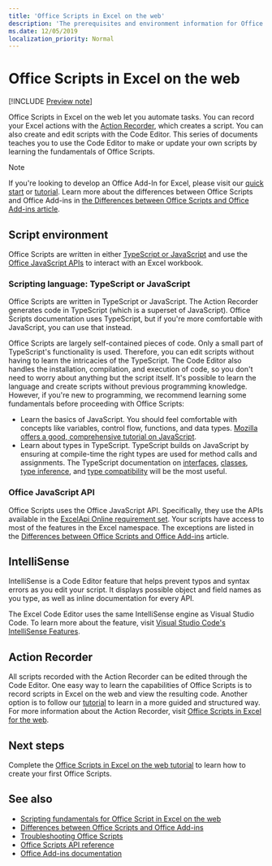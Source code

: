 ```yaml
---
title: 'Office Scripts in Excel on the web'
description: 'The prerequisites and environment information for Office Scripts for Excel on the web.'
ms.date: 12/05/2019
localization_priority: Normal
---
```


# Office Scripts in Excel on the web

[!INCLUDE [Preview note](../includes/preview-note.md)]

Office Scripts in Excel on the web let you automate tasks. You can record your Excel actions with the [Action Recorder](https://aka.ms/makersdogfood), which creates a script. You can also create and edit scripts with the Code Editor. This series of documents teaches you to use the Code Editor to make or update your own scripts by learning the fundamentals of Office Scripts.

> [!NOTE]
> If you're looking to develop an Office Add-In for Excel, please visit our [quick start](/office/dev/add-ins/quickstarts/excel-quickstart-jquery) or [tutorial](/office/dev/add-ins/tutorials/excel-tutorial). Learn more about the differences between Office Scripts and Office Add-ins in [the Differences between Office Scripts and Office Add-ins article](../resources/add-ins-differences.md).

## Script environment

Office Scripts are written in either [TypeScript or JavaScript](#scripting-language-typescript-or-javascript) and use the [Office JavaScript APIs](#office-javascript-api) to interact with an Excel workbook.

### Scripting language: TypeScript or JavaScript

Office Scripts are written in TypeScript or JavaScript. The Action Recorder generates code in TypeScript (which is a superset of JavaScript). Office Scripts documentation uses TypeScript, but if you're more comfortable with JavaScript, you can use that instead.

Office Scripts are largely self-contained pieces of code. Only a small part of TypeScript's functionality is used. Therefore, you can edit scripts without having to learn the intricacies of the TypeScript. The Code Editor also handles the installation, compilation, and execution of code, so you don't need to worry about anything but the script itself. It's possible to learn the language and create scripts without previous programming knowledge. However, if you're new to programming, we recommend learning some fundamentals before proceeding with Office Scripts:

- Learn the basics of JavaScript. You should feel comfortable with concepts like variables, control flow, functions, and data types. [Mozilla offers a good, comprehensive tutorial on JavaScript](https://developer.mozilla.org/docs/Web/JavaScript/Guide/Introduction).
- Learn about types in TypeScript. TypeScript builds on JavaScript by ensuring at compile-time the right types are used for method calls and assignments. The TypeScript documentation on [interfaces](https://www.typescriptlang.org/docs/handbook/interfaces.html), [classes](https://www.typescriptlang.org/docs/handbook/classes.html), [type inference](https://www.typescriptlang.org/docs/handbook/type-inference.html), and [type compatibility](https://www.typescriptlang.org/docs/handbook/type-compatibility.html) will be the most useful.

### Office JavaScript API

Office Scripts uses the Office JavaScript API. Specifically, they use the APIs available in the [ExcelApi Online requirement set](/javascript/api/excel). Your scripts have access to most of the features in the Excel namespace. The exceptions are listed in the [Differences between Office Scripts and Office Add-ins](../resources/add-ins-differences.md#apis) article.

## IntelliSense

IntelliSense is a Code Editor feature that helps prevent typos and syntax errors as you edit your script. It displays possible object and field names as you type, as well as inline documentation for every API.

The Excel Code Editor uses the same IntelliSense engine as Visual Studio Code. To learn more about the feature, visit [Visual Studio Code's IntelliSense Features](https://code.visualstudio.com/docs/editor/intellisense#_intellisense-features).

## Action Recorder

All scripts recorded with the Action Recorder can be edited through the Code Editor. One easy way to learn the capabilities of Office Scripts is to record scripts in Excel on the web and view the resulting code. Another option is to follow our [tutorial](../tutorials/excel-tutorial.md) to learn in a more guided and structured way. For more information about the Action Recorder, visit [Office Scripts in Excel for the web](https://aka.ms/makersdogfood).

## Next steps

Complete the [Office Scripts in Excel on the web tutorial](../tutorials/excel-tutorial.md) to learn how to create your first Office Scripts.

## See also

- [Scripting fundamentals for Office Script in Excel on the web](../develop/scripting-fundamentals.md)
- [Differences between Office Scripts and Office Add-ins](../resources/add-ins-differences.md)
- [Troubleshooting Office Scripts](../testing/troubleshooting.md)
- [Office Scripts API reference](/javascript/api/excel)
- [Office Add-ins documentation](/office/dev/add-ins)
